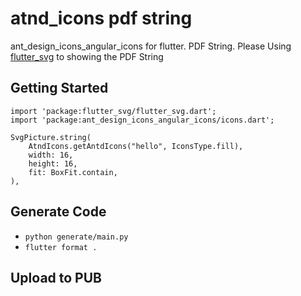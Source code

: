 # atnd_icons pdf string

ant_design_icons_angular_icons for flutter. PDF String.
Please Using [flutter_svg](https://pub.dev/packages/flutter_svg) to showing the PDF String

## Getting Started

```
import 'package:flutter_svg/flutter_svg.dart';
import 'package:ant_design_icons_angular_icons/icons.dart';

SvgPicture.string(
    AtndIcons.getAntdIcons("hello", IconsType.fill),
    width: 16,
    height: 16,
    fit: BoxFit.contain,
),
```

## Generate Code

* `python generate/main.py`
* `flutter format .`

## Upload to PUB
